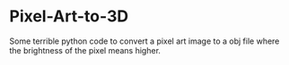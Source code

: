 # Pixel-Art-to-3D
Some terrible python code to convert a pixel art image to a obj file where the brightness of the pixel means higher.
